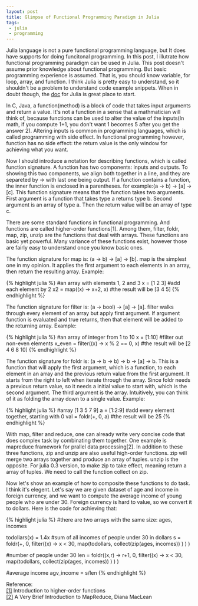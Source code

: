 ```yaml
---
layout: post
title: Glimpse of Functional Programming Paradigm in Julia
tags:
 - julia
 - programming
---
```


Julia language is not a pure functional programming language, but It does have supports for doing funcitonal programming. In this post, I illutrate how functional programming paradigm can be used in Julia. This post doesn't assume prior knowledge about functional programming. But basic programming experience is assumed. That is, you should know variable, for loop, array, and function. <!--break--> I think Julia is pretty easy to understand, so it shouldn't be a problem to understand code example snippets. When in doubt though, the <a href="http://docs.julialang.org/en/latest/" target="_blank">doc</a> for Julia is great place to start.

In C, Java, a function(method) is a block of code that takes input arguments and return a value. It's not a function in a sense that a mathmatician will think of, because functions can be used to alter the value of the inputs(In math, if you compute 1+1, you don't want 1 becomes 5 after you get the answer 2). Altering inputs is common in programming languages, which is called programming with side effect. In functional programming however, function has no side effect: the return value is the only window for achieving what you want.

Now I should introduce a notation for describing functions, which is called function signature. A function has two components: inputs and outputs. To showing this two components, we align both together in a line, and they are separeted by -> with last one being output. If a function contains a function, the inner function is enclosed in a parentheses. for example:(a -> b) -> [a] -> [c]. This function signature means that the function takes two arguments. First argument is a function that takes type a returns type b. Second argument is an array of type a. Then the return value will be an array of type c. 

There are some standard functions in functional programming. And functions are called higher-order functions[1]. Among them, filter, foldr, map, zip, unzip are the functions that deal with arrays. These functions are basic yet powerful. Many variance of these functions exist, however those are fairly easy to understand once you know basic ones.

The function signature for map is: (a -> b) -> [a] -> [b]. map is the simplest one in my opinion. It applies the first argument to each elements in an array, then return the resulting array. Example:

{% highlight julia %}
#an array with elements 1, 2 and 3
x = [1 2 3]
#add each element by 2
x2 = map((x) -> x+2, x)
#the result will be [3 4 5]
{% endhighlight %}

The function signature for filter is:  (a -> bool) -> [a] -> [a]. filter walks through every element of an array but apply first argument. If argument function is evaluated and true returns, then that element will be added to the returning array. Example:

{% highlight julia %}
#an array of integer from 1 to 10
x = [1:10]
#filter out non-even elements
x_even = filter((x) -> x % 2 == 0, x)
#the result will be [2 4 6 8 10]
{% endhighlight %}

The function signature for foldr is: (a -> b -> b) -> b -> [a] -> b. This is a function that will apply the first argument, which is a function, to each element in an array and the previous return value from the first argument. It starts from the right to left when iterate through the array. Since foldr needs a previous return value, so it needs a initial value to start with, which is the second argument. The third argument is the array. Intuitively, you can think of it as folding the array down to a single value. Example:

{% highlight julia %}
#array [1 3 5 7 9]
a = [1:2:9]
#add every element together, starting with 0
val = foldr(+, 0, a)
#the result will be 25
{% endhighlight %}

With map, filter and reduce, one can already write very concise code that does complex task by combinating them together. One example is mapreduce framework for prallel data processing[2]. In addition to these three functions, zip and unzip are also useful high-order functions. zip will merge two arrays together and produce an array of tuples. unzip is the opposite. For julia 0.3 version, to make zip to take effect, meaning return a array of tuples. We need to call the function collect on zip.

Now let's show an example of how to composite these functions to do task. I think it's elegent. Let's say we are given dataset of age and income in foreign currency, and we want to compute the average income of young people who are under 30. Foreign currency is hard to value, so we convert it to dollars. Here is the code for achieving that:

{% highlight julia %}
#there are two arrays with the same size: ages, incomes

todollars(x) = 1.4x
#sum of all incomes of people under 30 in dollars
s = foldr(+,
          0,
          filter((x) -> x < 30,
                 map(todollars,
                     collect(zip(ages, incomes))
                     )
                 )
          )
	  
#number of people under 30
len = foldr((x,r) -> r+1,
            0,
            filter((x) -> x < 30,
                   map(todollars,
                       collect(zip(ages, incomes))
                       )
                   )
            )

#average income
agv_income = s/len
{% endhighlight %}

Reference:<br>
<a href="http://people.cs.aau.dk/~normark/prog3-03/html/notes/higher-order-fu_themes-intr-section.html" target="_blank">[1]</a> Introduction to higher-order functions<br>
<a href="http://hci.stanford.edu/courses/cs448g/a2/files/map_reduce_tutorial.pdf" target="_blank">[2]</a> A Very Brief Introduction to MapReduce, Diana MacLean 
